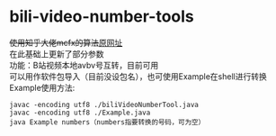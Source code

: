 # bili-video-number-tools
 ~~使用知乎大佬mcfx的算法~~[原网址](https://www.zhihu.com/question/381784377/answer/1099438784)<br>
 在此基础上更新了部分参数<br>
 功能：B站视频本地avbv号互转，目前可用<br>
 可以用作软件包导入（目前没设包名），也可使用Example在shell进行转换<br>
 Example使用方法:<br>
 ```
 javac -encoding utf8 ./biliVideoNumberTool.java
 javac -encoding utf8 ./Example.java
 java Example numbers（numbers指要转换的号码，可为空）
 ```
